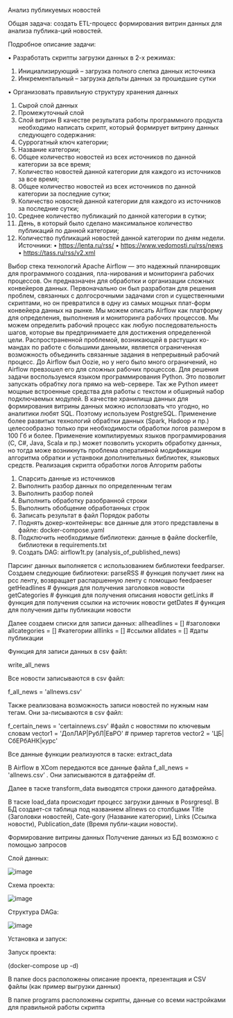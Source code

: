 Анализ публикуемых новостей

Общая задача: создать ETL-процесс формирования витрин данных для анализа публика-ций новостей.

Подробное описание задачи:

•	Разработать скрипты загрузки данных в 2-х режимах:
1. Инициализирующий – загрузка полного слепка данных источника
2. Инкрементальный – загрузка дельты данных за прошедшие сутки

•	Организовать правильную структуру хранения данных
1. Сырой слой данных
2. Промежуточный слой
3. Слой витрин
В качестве результата работы программного продукта необходимо написать скрипт, который формирует витрину данных следующего содержания:
1. Суррогатный ключ категории;
2. Название категории;
3. Общее количество новостей из всех источников по данной категории за все время;
4. Количество новостей данной категории для каждого из источников за все время;
5. Общее количество новостей из всех источников по данной категории за последние сутки;
6. Количество новостей данной категории для каждого из источников за последние сутки;
7. Среднее количество публикаций по данной категории в сутки;
8. День, в который было сделано максимальное количество публикаций по данной категории;
9. Количество публикаций новостей данной категории по дням недели.
Источники:
•	https://lenta.ru/rss/
•	https://www.vedomosti.ru/rss/news
•	https://tass.ru/rss/v2.xml

Выбор стека технологий
Apache Airflow — это надежный планировщик для программного создания, пла-нирования и мониторинга рабочих процессов. Он предназначен для обработки и организации сложных конвейеров данных. Первоначально он был разработан для решения проблем, связанных с долгосрочными задачами cron и существенными скриптами, но он превратился в одну из самых мощных плат-форм конвейера данных на рынке.
Мы можем описать Airflow как платформу для определения, выполнения и мониторинга рабочих процессов. Мы можем определить рабочий процесс как любую последовательность шагов, которые вы предпринимаете для достижения определенной цели. Распространенной проблемой, возникающей в растущих ко-мандах по работе с большими данными, является ограниченная возможность объединить связанные задания в непрерывный рабочий процесс. До Airflow был Oozie, но у него было много ограничений, но Airflow превзошел его для сложных рабочих процессов.
Для решения задачи воспользуемся языком программирования Python. Это позволит запускать обрабтку лога прямо на web-сервере. Так же Python имеет мощные встроенные средства для работы с текстом и обширный набор подключаемых модулей.
В качестве хранилища данных для формирования витрины данных можно исползовать что угодно, но аналитики любят SQL. Поэтому используем PostgreSQL.
Применение более развитых технологий обрабтки данных (Spark, Hadoop и пр.) целесообразно только при необходимости обработки логов размером в 100 Гб и более. Применение компилируемых языков программирования (C, C#, Java, Scala и пр.) может позволить ускорить обработку данных, но тогда може возникнуть проблема оперативной модификации алгоритма обратки и устанвоки дополнительных библиотек, языковых средств.
Реализация скрипта обработки логов
Алгоритм работы
1.	Спарсить данные из источников
2.	Выполнить разбор данных по определенным тегам
3.	Выполнить разбор полей
4.	Выполнить обработку разобранной строки
5.	Выполнить обобщение обработанных строк
6.	Записать результат в файл
Порядок работы
1.	Поднять докер-контейнеры: все данные для этого представлены в файле: docker-compose.yaml
2.	Подключить необходимые библиотеки: данные в файле dockerfile, библиотеки в requirements.txt
3.	Создать DAG: airflow1t.py (analysis_of_published_news)

Парсинг данных выполняется с использованием библиотеки feedparser.
Создаем следующие библиотеки:
parseRSS # функция получает линк на рсс ленту, возвращает распаршенную ленту с помощью feedpaeser
getHeadlines # функция для получения заголовков новости
getCategories # функция для получения описания новости
getLinks # функция для получения ссылки на источник новости
getDates # функция для получения даты публикации новости

Далее создаем списки для записи данных:
allheadlines = [] #заголовки
allcategories = [] #категории
alllinks = [] #ссылки
alldates = [] #даты публикации

Функция для записи данных в csv файл:

write_all_news

Все новости записываются в csv файл:

f_all_news = 'allnews.csv'

Также реализована возможность записи новостей по нужным нам тегам. Они за-писываются в csv файл:

f_certain_news = 'certainnews.csv' #файл с новостями по ключевым словам
vector1 = 'ДолЛАР|РубЛ|ЕвРО'  # пример таргетов
vector2 = 'ЦБ|СбЕРбАНК|курс'

Все данные функции реализуются в таске:
extract_data

В Airflow в XCom передаются все данные файла f_all_news = 'allnews.csv’ . Они записываются в датафрейм df.

Далее в таске transform_data выводятся строки данного датафрейма.

В таске load_data происходит процесс загрузки данных в Posrgresql. В БД создает-ся таблица под названием allnews со столбцами Title (Заголовки новостей), Cate-gory (Название категории), Links (Ссылка новости), Publication_date (Время публи-кации новости).


Формирование витрины данных
Получение данных из БД возможно с помощью запросов

Слой данных: 

![image](https://user-images.githubusercontent.com/114313955/209476769-651f7557-2c99-4d1a-953e-8fa5a4d1287d.png)


Схема проекта:

![image](https://user-images.githubusercontent.com/114313955/209476717-11e08bf4-0db5-4be6-9960-f43436f60ad0.png)


Структура DAGa:

![image](https://user-images.githubusercontent.com/114313955/209475876-8183ada0-6ead-4c9f-8155-f24532cac2d1.png)

Установка и запуск:

Запуск проекта:

(docker-compose up -d)

В папке docs расположены описание проекта, презентация и CSV файлы (как пример выгрузки данных)

В папке programs расположены скрипты, данные со всеми настройками для правильной работы скрипта
